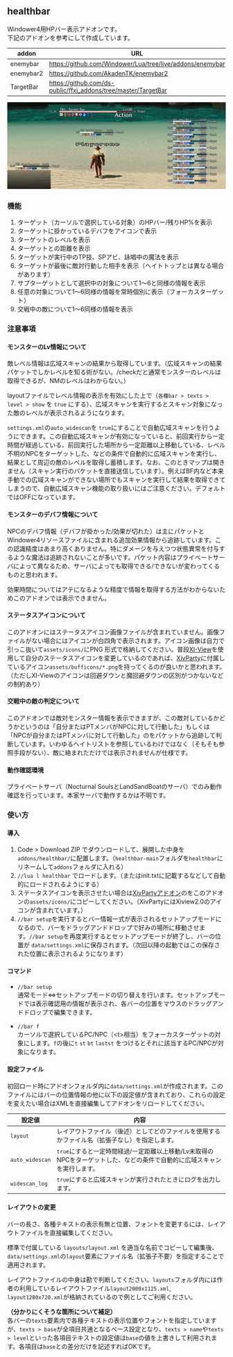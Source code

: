 ## healthbar

Windower4用HPバー表示アドオンです。  
下記のアドオンを参考にして作成しています。

|addon     |URL                                                            |
|----------|---------------------------------------------------------------|
|enemybar  |https://github.com/Windower/Lua/tree/live/addons/enemybar      |
|enemybar2 |https://github.com/AkadenTK/enemybar2                          |
|TargetBar |https://github.com/ds-public/ffxi_addons/tree/master/TargetBar |

![バー表示のサンプル画像](bar_sample.png)

### 機能

1. ターゲット（カーソルで選択している対象）のHPバー/残りHP%を表示
1. ターゲットに掛かっているデバフをアイコンで表示
1. ターゲットのレベルを表示
1. ターゲットとの距離を表示
1. ターゲットが実行中のTP技、SPアビ、詠唱中の魔法を表示
1. ターゲットが最後に敵対行動した相手を表示（ヘイトトップとは異なる場合があります）
1. サブターゲットとして選択中の対象について1～6と同様の情報を表示
1. 任意の対象について1～6同様の情報を常時個別に表示（フォーカスターゲット）
1. 交戦中の敵について1～6同様の情報を表示

### 注意事項

#### モンスターのLv情報について
敵レベル情報は広域スキャンの結果から取得しています。（広域スキャンの結果パケットでしかレベルを知る術がない。/checkだと通常モンスターのレベルは取得できるが、NMのレベルはわからない。）

layoutファイルでレベル情報の表示を有効にした上で（`各種bar > texts > level > show` を `true` にする）、広域スキャンを実行するとスキャン対象になった敵のレベルが表示されるようになります。

`settings.xml`の`auto_widescan`を `true`にすることで自動広域スキャンを行うようにできます。この自動広域スキャンが有効になっていると、前回実行から一定時間が経過している、前回実行した場所から一定距離以上移動している、レベル不明のNPCをターゲットした、などの条件で自動的に広域スキャンを実行し、結果として周辺の敵のレベルを取得し蓄積します。なお、このときマップは開きません（スキャン実行のパケットを直接送信しています）。例えばBF内など本来手動での広域スキャンができない場所でもスキャンを実行して結果を取得できてしまうので、自動広域スキャン機能の取り扱いにはご注意ください。デフォルトではOFFになっています。

#### モンスターのデバフ情報について

NPCのデバフ情報（デバフが掛かった/効果が切れた）は主にパケットとWindower4リソースファイルに含まれる追加効果情報から追跡しています。この認識精度はあまり高くありません。特にダメージを与えつつ状態異常を付与するような魔法は追跡されないことが多いです。パケット内容はプライベートサーバによって異なるため、サーバによっても取得できる/できないが変わってくるものと思われます。

効果時間についてはアテになるような精度で情報を取得する方法がわからないためこのアドオンでは表示できません。

#### ステータスアイコンについて

このアドオンにはステータスアイコン画像ファイルが含まれていません。画像ファイルがない場合にはアイコンが白四角で表示されます。アイコン画像は自力で引っこ抜いて`assets/icons/`にPNG
形式で格納してください。普段[XI-View](https://github.com/Caradog/XI-View)を使用して自分のステータスアイコンを変更しているのであれば、[XivParty](https://github.com/Tylas11/XivParty)に付属しているアイコン`assets/bufficons/*.png`を持ってくるのが良いかと思われます。（ただしXI-Viewのアイコンは回避ダウンと魔回避ダウンの区別がつかないなどの制約あり）

#### 交戦中の敵の判定について

このアドオンでは敵対モンスター情報を表示できますが、この敵対しているかどうかというのは「自分またはPTメンバがNPCに対して行動した」もしくは「NPCが自分またはPTメンバに対して行動した」のをパケットから追跡して判断しています。いわゆるヘイトリストを参照しているわけではなく（そもそも参照手段がない）、敵に絡まれただけでは表示されませんが仕様です。

#### 動作確認環境

プライベートサーバ（Nocturnal SoulsとLandSandBoatのサーバ）でのみ動作確認を行っています。本家サーバで動作するかは不明です。

### 使い方

#### 導入

1. Code > Download ZIP でダウンロードして、展開した中身を`addons/healthbar/`に配置します。（`healthbar-main`フォルダを`healthbar`にリネームして`addons`フォルダに入れる）
1. `//lua l healthbar` でロードします。（またはinit.txtに記載するなどして自動的にロードされるようにする）
1. ステータスアイコンを表示させたい場合は[XivPartyアドオン](https://github.com/Tylas11/XivParty)のをこのアドオンの`assets/icons/`にコピーしてください。（XivPartyにはXiview2.0のアイコンが含まれています。）
1. `//bar setup`を実行するとバー情報一式が表示されるセットアップモードになるので、バーをドラッグアンドドロップで好みの場所に移動させます。`//bar setup`を再度実行するとセットアップモードが終了し、バーの位置が `data/settings.xml`に保存されます。（次回以降の起動ではこの保存された位置に表示されるようになります）

#### コマンド

- `//bar setup`  
通常モード⇔セットアップモードの切り替えを行います。セットアップモードでは表示確認用の情報が表示され、各バーの位置をマウスのドラッグアンドドロップで編集できます。

- `//bar f`  
カーソルで選択しているPC/NPC（&lt;t&gt;相当）をフォーカスターゲットの対象にします。`f`の後に`t` `st` `bt` `lastst` をつけるとそれに該当するPC/NPCが対象になります。

#### 設定ファイル

初回ロード時にアドオンフォルダ内に`data/settings.xml`が作成されます。このファイルにはバーの位置情報の他に以下の設定値が含まれており、これらの設定を変えたい場合はXMLを直接編集してアドオンをリロードしてください。

|設定値         |内容                                                                                                                     |
|---------------|-------------------------------------------------------------------------------------------------------------------------|
|`layout`       |レイアウトファイル（後述）としてどのファイルを使用するかファイル名（拡張子なし）を指定します。                           |
|`auto_widescan`|`true`にすると一定時間経過/一定距離以上移動/Lv未取得のNPCをターゲットした、などの条件で自動的に広域スキャンを実行します。|
|`widescan_log` |`true`にすると広域スキャンが実行されたときにログを出力します。                                                           |

#### レイアウトの変更

バーの長さ、各種テキストの表示有無と位置、フォントを変更するには、レイアウトファイルを直接編集してください。

標準で付属している `layouts/layout.xml` を適当な名前でコピーして編集後、`data/settings.xml`の`layout`要素にファイル名（拡張子不要）を指定することで適用されます。

レイアウトファイルの中身は勘で判断してください。`layouts`フォルダ内には作者の利用しているレイアウトファイル`layout2000x1125.xml`, `layout1280x720.xml`が格納されているので例としてご利用ください。

**（分かりにくそうな箇所について補足）**  
各バーの`texts`要素内で各種テキストの表示位置やフォントを指定していますが、`texts > base`が全項目共通となるベース設定となり、`texts > name`や`texts > level`といった各項目テキストの設定値は`base`の値を上書きして利用されます。各項目は`base`との差分だけを記述すればOKです。

